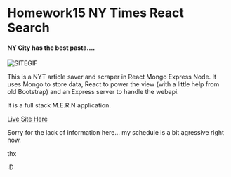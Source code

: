 # Homework15 NY Times React Search
#### NY City has the best pasta....
![SITEGIF](https://i.giphy.com/media/l1IY2AbVzZ6f7tGQo/giphy.webp)

This is a NYT article saver and scraper in React Mongo Express Node. It uses Mongo to store data, React to power the view (with a little help from old Bootstrap) and an Express server to handle the webapi.

It is a full stack M.E.R.N application.

[Live Site Here](https://nameless-ravine-24612.herokuapp.com/)

Sorry for the lack of information here... my schedule is a bit agressive right now.

thx

:D
